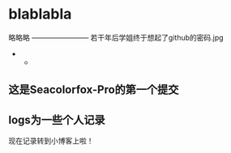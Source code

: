 # blablabla
略略略
————————
若干年后学姐终于想起了github的密码.jpg
- -
这是Seacolorfox-Pro的第一个提交
--
logs为一些个人记录
--
现在记录转到小博客上啦！
